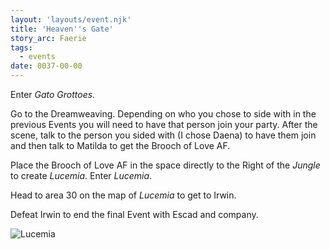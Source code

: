 ```yaml
---
layout: 'layouts/event.njk'
title: 'Heaven''s Gate'
story_arc: Faerie
tags:
  - events
date: 0037-00-00
---
```

Enter *Gato Grottoes*.

Go to the Dreamweaving. Depending on who you chose to side with in the previous Events you will need to have that person join your party. After the scene, talk to the person you sided with (I chose Daena) to have them join and then talk to Matilda to get the Brooch of Love AF.

Place the Brooch of Love AF in the space directly to the Right of the *Jungle* to create *Lucemia*. Enter *Lucemia*.

Head to area 30 on the map of *Lucemia* to get to Irwin.

Defeat Irwin to end the final Event with Escad and company.

![Lucemia](/_assets/img/walkthrough/maps/lucemia.png)